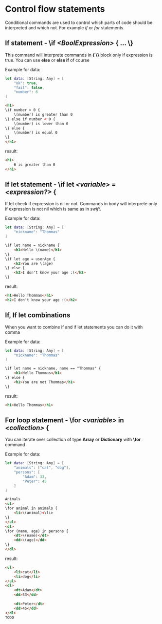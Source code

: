 # Control flow statements

Conditional commands are used to control which parts of code should be interpreted and which not. For example *if* or *for* statements.

## If statement - \\if *\<BoolExpression\>* { ... \\}

This command will interprete commands in **{ \\}** block only if expression is true. You can use **else** or **else if** of course

Example for data:

```swift
let data: [String: Any] = [
    "ok": true, 
    "fail": false,
    "number": 6
]
```

```html
<h1>
\if number > 0 {
    \(number) is greater than 0
\} else if number < 0 {
    \(number) is lower than 0
\} else {
    \(number) is equal 0
\}
</h1>    
```

result: 

```html
<h1>
    6 is greater than 0
</h1>
```

## If let statement - \\if let *\<variable\>* = *\<expression?\>* {

If let check if expression is nil or not. Commands in body will interprete only if expression is not nil which is same as in *swift*.

Example for data:

```swift
let data: [String: Any] = [
    "nickname": "Thommas"
]
```

```html
\if let name = nickname {
    <h1>Hello \(name)</h1>
\}
\if let age = userAge {
    <h2>You are \(age)
\} else {
    <h2>I don't know your age :(</h2>
\}
```

result: 

```html
<h1>Hello Thommas</h1>
<h2>I don't know your age :(</h2>
```

## If, If let combinations

When you want to combine if and if let statements you can do it with comma 

Example for data:

```swift
let data: [String: Any] = [
    "nickname": "Thommas"
]
```

```html
\if let name = nickname, name == "Thommas" {
    <h1>Hello Thommas</h1>
\} else {
    <h1>You are not Thommas</h1>
\}
```

result: 

```html
<h1>Hello Thommas</h1>
```

## For loop statement - \\for *\<variable\>* in *\<collection\>* {

You can iterate over collection of type **Array** or **Dictionary** with **\\for** command

Example for data:

```swift
let data: [String: Any] = [
    "animals": ["cat", "dog"],
    "persons": [
        "Adam": 33,
        "Peter": 45
    ]
]
```

```html
Animals
<ul>
\for animal in animals {
    <li>\(animal)<\li>
\}
</ul>
<dl>
\for (name, age) in persons {
    <dt>\(name)</dt>
    <dd>\(age)</dd>
\}
</dl>
```
result: 

```html
<ul>
    <li>cat</li>
    <li>dog</li>
</ul>
<dl>
    <dt>Adam</dt>
    <dd>33</dd>
    
    <dt>Peter</dt>
    <dd>45</dd>
</dl>
TODO
```
